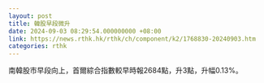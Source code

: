```yaml
---
layout: post
title: 韓股早段微升
date: 2024-09-03 08:29:54.000000000 +08:00
link: https://news.rthk.hk/rthk/ch/component/k2/1768830-20240903.htm
categories: rthk
---
```


南韓股市早段向上，首爾綜合指數較早時報2684點，升3點，升幅0.13%。
